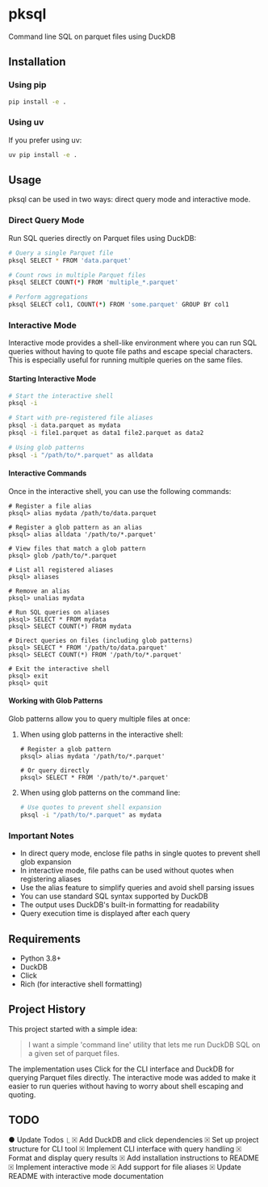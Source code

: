 # pksql

Command line SQL on parquet files using DuckDB

## Installation

### Using pip

```bash
pip install -e .
```

### Using uv

If you prefer using uv:

```bash
uv pip install -e .
```

## Usage

pksql can be used in two ways: direct query mode and interactive mode.

### Direct Query Mode

Run SQL queries directly on Parquet files using DuckDB:

```bash
# Query a single Parquet file
pksql SELECT * FROM 'data.parquet'

# Count rows in multiple Parquet files
pksql SELECT COUNT(*) FROM 'multiple_*.parquet'

# Perform aggregations
pksql SELECT col1, COUNT(*) FROM 'some.parquet' GROUP BY col1
```

### Interactive Mode

Interactive mode provides a shell-like environment where you can run SQL queries without having to quote file paths and escape special characters. This is especially useful for running multiple queries on the same files.

#### Starting Interactive Mode

```bash
# Start the interactive shell
pksql -i

# Start with pre-registered file aliases
pksql -i data.parquet as mydata
pksql -i file1.parquet as data1 file2.parquet as data2

# Using glob patterns
pksql -i "/path/to/*.parquet" as alldata
```

#### Interactive Commands

Once in the interactive shell, you can use the following commands:

```
# Register a file alias
pksql> alias mydata /path/to/data.parquet

# Register a glob pattern as an alias
pksql> alias alldata '/path/to/*.parquet'

# View files that match a glob pattern
pksql> glob /path/to/*.parquet

# List all registered aliases
pksql> aliases

# Remove an alias
pksql> unalias mydata

# Run SQL queries on aliases
pksql> SELECT * FROM mydata
pksql> SELECT COUNT(*) FROM mydata

# Direct queries on files (including glob patterns)
pksql> SELECT * FROM '/path/to/data.parquet'
pksql> SELECT COUNT(*) FROM '/path/to/*.parquet'

# Exit the interactive shell
pksql> exit
pksql> quit
```

#### Working with Glob Patterns

Glob patterns allow you to query multiple files at once:

1. When using glob patterns in the interactive shell:
   ```
   # Register a glob pattern
   pksql> alias mydata '/path/to/*.parquet'
   
   # Or query directly
   pksql> SELECT * FROM '/path/to/*.parquet'
   ```

2. When using glob patterns on the command line:
   ```bash
   # Use quotes to prevent shell expansion
   pksql -i "/path/to/*.parquet" as mydata
   ```

### Important Notes

- In direct query mode, enclose file paths in single quotes to prevent shell glob expansion
- In interactive mode, file paths can be used without quotes when registering aliases
- Use the alias feature to simplify queries and avoid shell parsing issues
- You can use standard SQL syntax supported by DuckDB
- The output uses DuckDB's built-in formatting for readability
- Query execution time is displayed after each query

## Requirements

- Python 3.8+
- DuckDB
- Click
- Rich (for interactive shell formatting)

## Project History

This project started with a simple idea:

> I want a simple 'command line' utility that lets me run DuckDB SQL on a given set of parquet files.

The implementation uses Click for the CLI interface and DuckDB for querying Parquet files directly. The interactive mode was added to make it easier to run queries without having to worry about shell escaping and quoting.

## TODO

● Update Todos
  ⎿  ☒ Add DuckDB and click dependencies
     ☒ Set up project structure for CLI tool
     ☒ Implement CLI interface with query handling
     ☒ Format and display query results
     ☒ Add installation instructions to README
     ☒ Implement interactive mode
     ☒ Add support for file aliases
     ☒ Update README with interactive mode documentation

